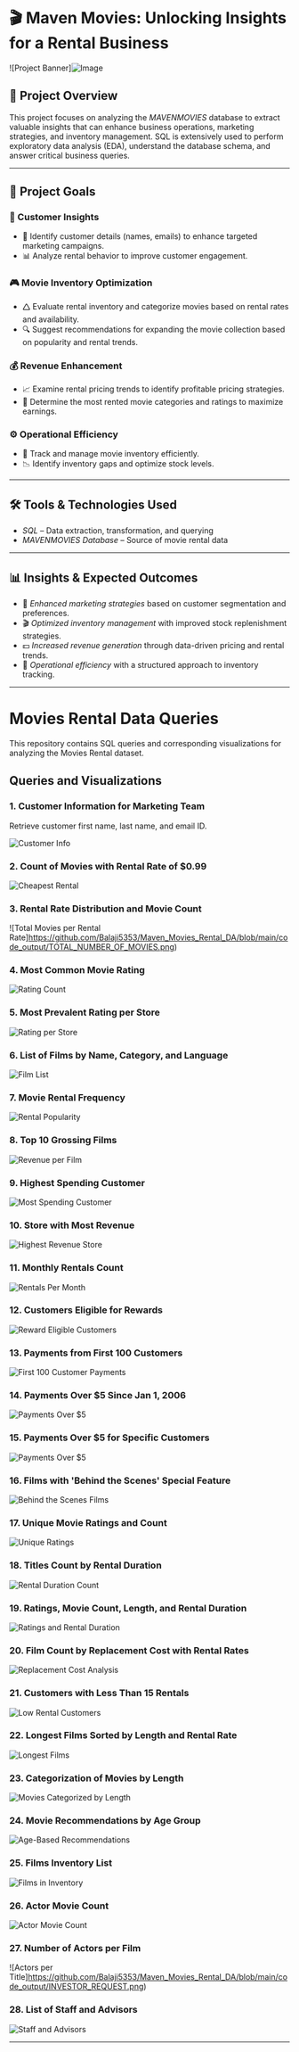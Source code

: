 # 🎬 Maven Movies: Unlocking Insights for a Rental Business

![Project Banner]![Image](https://github.com/user-attachments/assets/17ddf060-c50e-43e6-827b-7d4893ee8e44)

## 📌 Project Overview
This project focuses on analyzing the *MAVENMOVIES* database to extract valuable insights that can enhance business operations, marketing strategies, and inventory management. SQL is extensively used to perform exploratory data analysis (EDA), understand the database schema, and answer critical business queries.


---

## 🎯 Project Goals

### 🛒 Customer Insights

- 📌 Identify customer details (names, emails) to enhance targeted marketing campaigns.
- 📊 Analyze rental behavior to improve customer engagement.

### 🎮 Movie Inventory Optimization

- 🛆 Evaluate rental inventory and categorize movies based on rental rates and availability.
- 🔍 Suggest recommendations for expanding the movie collection based on popularity and rental trends.

### 💰 Revenue Enhancement

- 📈 Examine rental pricing trends to identify profitable pricing strategies.
- 🎥 Determine the most rented movie categories and ratings to maximize earnings.

### ⚙️ Operational Efficiency

- 📌 Track and manage movie inventory efficiently.
- 📉 Identify inventory gaps and optimize stock levels.

---

## 🛠️ Tools & Technologies Used
- *SQL* – Data extraction, transformation, and querying
- *MAVENMOVIES Database* – Source of movie rental data

---

## 📊 Insights & Expected Outcomes
- 📢 *Enhanced marketing strategies* based on customer segmentation and preferences.
- 🎬 *Optimized inventory management* with improved stock replenishment strategies.
- 💵 *Increased revenue generation* through data-driven pricing and rental trends.
- 📌 *Operational efficiency* with a structured approach to inventory tracking.

---

# Movies Rental Data Queries

This repository contains SQL queries and corresponding visualizations for analyzing the Movies Rental dataset.

## Queries and Visualizations

### 1. Customer Information for Marketing Team
Retrieve customer first name, last name, and email ID.

![Customer Info](https://github.com/Balaji5353/Maven_Movies_Rental_DA/blob/main/code_output/ACTORS_NUMBER_OF_FILMS.png)

### 2. Count of Movies with Rental Rate of $0.99
![Cheapest Rental](https://github.com/Balaji5353/Maven_Movies_Rental_DA/blob/main/code_output/CHEAPEST_RENTALS.png)

### 3. Rental Rate Distribution and Movie Count
![Total Movies per Rental Rate]https://github.com/Balaji5353/Maven_Movies_Rental_DA/blob/main/code_output/TOTAL_NUMBER_OF_MOVIES.png)

### 4. Most Common Movie Rating
![Rating Count](https://github.com/Balaji5353/Maven_Movies_Rental_DA/blob/main/code_output/RATING_WISE_COUNT.png)

### 5. Most Prevalent Rating per Store
![Rating per Store](https://github.com/Balaji5353/Maven_Movies_Rental_DA/blob/main/code_output/TOTAL_FILMS.png)

### 6. List of Films by Name, Category, and Language
![Film List](https://github.com/Balaji5353/Maven_Movies_Rental_DA/blob/main/code_output/CATEGORY_NAME.png)

### 7. Movie Rental Frequency
![Rental Popularity](https://github.com/Balaji5353/Maven_Movies_Rental_DA/blob/main/code_output/POPULARITY.png)

### 8. Top 10 Grossing Films
![Revenue per Film](https://github.com/Balaji5353/Maven_Movies_Rental_DA/blob/main/code_output/REVENUE_PER_MOVIE.png)

### 9. Highest Spending Customer
![Most Spending Customer](https://github.com/Balaji5353/Maven_Movies_Rental_DA/blob/main/code_output/MOST_SPENDING_CUSTOMER.png)

### 10. Store with Most Revenue
![Highest Revenue Store](https://github.com/Athu087/Movies_rental/blob/1dfa0affc2a0cd10a1b955543baf23680ec0fcac/images/MOST_REVENUE.png)

### 11. Monthly Rentals Count
![Rentals Per Month](https://github.com/Balaji5353/Maven_Movies_Rental_DA/blob/main/code_output/RENTALS_PER_MONTH.png)

### 12. Customers Eligible for Rewards
![Reward Eligible Customers](https://github.com/Balaji5353/Maven_Movies_Rental_DA/blob/main/code_output/REWARD_VIA_PHONE.png)

### 13. Payments from First 100 Customers
![First 100 Customer Payments](https://github.com/Balaji5353/Maven_Movies_Rental_DA/blob/main/code_output/PAYMENT_DETAILS_FIRST_100.png)

### 14. Payments Over $5 Since Jan 1, 2006
![Payments Over $5](https://github.com/Balaji5353/Maven_Movies_Rental_DA/blob/main/code_output/OLD_CUSTOMER_OVER_5%24.png)

### 15. Payments Over $5 for Specific Customers
![Payments Over $5](https://github.com/Balaji5353/Maven_Movies_Rental_DA/blob/main/code_output/OVER_5_DOLLAR.png)

### 16. Films with 'Behind the Scenes' Special Feature
![Behind the Scenes Films](https://github.com/Balaji5353/Maven_Movies_Rental_DA/blob/main/code_output/FILMS_WITH_SPECIAL_FEATURES.png)

### 17. Unique Movie Ratings and Count
![Unique Ratings](https://github.com/Balaji5353/Maven_Movies_Rental_DA/blob/main/code_output/RATINGWISE_MOVIES.png)

### 18. Titles Count by Rental Duration
![Rental Duration Count](https://github.com/Balaji5353/Maven_Movies_Rental_DA/blob/main/code_output/RENTAL_DURATIONWISE_MOVIES.png)

### 19. Ratings, Movie Count, Length, and Rental Duration
![Ratings and Rental Duration](https://github.com/Balaji5353/Maven_Movies_Rental_DA/blob/main/code_output/COMPARE_LENGTH.png)

### 20. Film Count by Replacement Cost with Rental Rates
![Replacement Cost Analysis](https://github.com/Balaji5353/Maven_Movies_Rental_DA/blob/main/code_output/RENTAL_VS_REPLACEMENT.png)

### 21. Customers with Less Than 15 Rentals
![Low Rental Customers](https://github.com/Balaji5353/Maven_Movies_Rental_DA/blob/main/code_output/NON_LOYAL_CUSTOMERS.png)

### 22. Longest Films Sorted by Length and Rental Rate
![Longest Films](https://github.com/Athu087/Movies_rental/blob/d5bf4597456956ee94bc974f6f54cd4122f0b2ff/images/longestfilms_sort.png)

### 23. Categorization of Movies by Length
![Movies Categorized by Length](https://github.com/Balaji5353/Maven_Movies_Rental_DA/blob/main/code_output/RENTAL_DURATIONWISE_MOVIES.png)

### 24. Movie Recommendations by Age Group
![Age-Based Recommendations](https://github.com/Balaji5353/Maven_Movies_Rental_DA/blob/main/code_output/RECOMMENDATION_SYSTEM.png)

### 25. Films Inventory List
![Films in Inventory](https://github.com/Balaji5353/Maven_Movies_Rental_DA/blob/main/code_output/FILM_INVENTORY.png)

### 26. Actor Movie Count
![Actor Movie Count](https://github.com/Balaji5353/Maven_Movies_Rental_DA/blob/main/code_output/ACTORS_NUMBER_OF_FILMS.png)

### 27. Number of Actors per Film
![Actors per Title]https://github.com/Balaji5353/Maven_Movies_Rental_DA/blob/main/code_output/INVESTOR_REQUEST.png)

### 28. List of Staff and Advisors
![Staff and Advisors](https://github.com/Balaji5353/Maven_Movies_Rental_DA/blob/main/code_output/CONFERENCE_LIST.png)

---
